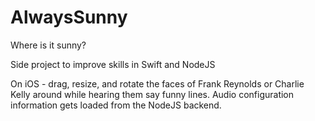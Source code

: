 # AlwaysSunny
Where is it sunny?

Side project to improve skills in Swift and NodeJS

On iOS - drag, resize, and rotate the faces of Frank Reynolds or Charlie Kelly around while hearing them say funny lines. Audio configuration information gets loaded from the NodeJS backend.
